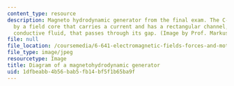 ```yaml
---
content_type: resource
description: Magneto hydrodynamic generator from the final exam. The C-coil is excited
  by a field core that carries a current and has a rectangular channel, with moving
  conductive fluid, that passes through its gap. (Image by Prof. Markus Zahn.)
file: null
file_location: /coursemedia/6-641-electromagnetic-fields-forces-and-motion-spring-2005/1dfbeabb4b56bab5fb14bf5f1b65ba9f_6-641s05.jpg
file_type: image/jpeg
resourcetype: Image
title: Diagram of a magnetohydrodynamic generator
uid: 1dfbeabb-4b56-bab5-fb14-bf5f1b65ba9f
---
```

